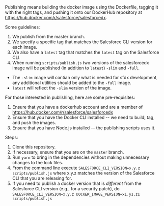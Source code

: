 Publishing means building the docker image using the Dockerfile, tagging it with
the right tags, and pushing it onto our DockerHub repository at
https://hub.docker.com/r/salesforce/salesforcedx.

Some guidelines:

1. We publish from the master branch.
1. We specify a specific tag that matches the Salesforce CLI version for each
   image.
1. We also have a `latest` tag that matches the `latest` tag on the Salesforce
   CLI.
1. When running `scripts/publish.js` two versions of the salesforcedx image will be published (in addition to `latest`) `-slim` and `-full`.

- The `-slim` image will contian only what is needed for sfdx development, any additional utilities should be added to the `-full` image.
- `latest` will reflect the `-slim` version of the image.

For those interested in publishing, here are some pre-requisites:

1. Ensure that you have a dockerhub account and are a member of
   https://hub.docker.com/r/salesforce/salesforcedx
1. Ensure that you have the Docker CLI installed -- we need to build, tag, and
   push the images.
1. Ensure that you have Node.js installed -- the publishing scripts uses it.

Steps:

1. Clone this repository.
1. If necessary, ensure that you are on the `master` branch.
1. Run `yarn` to bring in the dependencies without making unnecessary changes to
   the lock files.
1. From the command line execute `SALESFORCE_CLI_VERSION=x.y.z scripts/publish.js` where x.y.z matches the version of the Salesforce CLI
   that you are releasing for.
1. If you need to publish a docker version that is _different_ from the
   Salesforce CLI version (e.g., for a security patch), do
   `SALESFORCE_CLI_VERSION=x.y.z DOCKER_IMAGE_VERSION=x1.y1.z1 scripts/publish.js`
